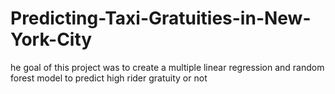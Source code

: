 # Predicting-Taxi-Gratuities-in-New-York-City
he goal of this project was to create a multiple linear regression and random forest model to predict high rider gratuity or not
